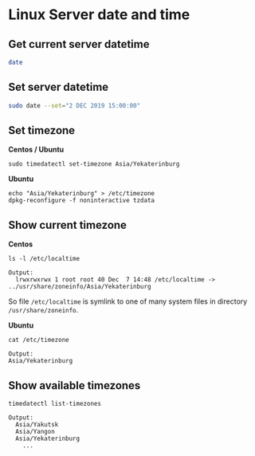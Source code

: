 # Linux Server date and time

## Get current server datetime

```bash
date
```
## Set server datetime

```bash
sudo date --set="2 DEC 2019 15:00:00"
```

## Set timezone

**Centos / Ubuntu**

```
sudo timedatectl set-timezone Asia/Yekaterinburg
```

**Ubuntu**

```
echo "Asia/Yekaterinburg" > /etc/timezone
dpkg-reconfigure -f noninteractive tzdata
```

## Show current timezone

**Centos**

```
ls -l /etc/localtime

Output:
  lrwxrwxrwx 1 root root 40 Dec  7 14:48 /etc/localtime -> ../usr/share/zoneinfo/Asia/Yekaterinburg
```

So file `/etc/localtime` is symlink to one of many system files in directory `/usr/share/zoneinfo`.

**Ubuntu**

```
cat /etc/timezone 

Output:
Asia/Yekaterinburg
```

## Show available timezones

```
timedatectl list-timezones

Output:
  Asia/Yakutsk
  Asia/Yangon
  Asia/Yekaterinburg
    ...
```
